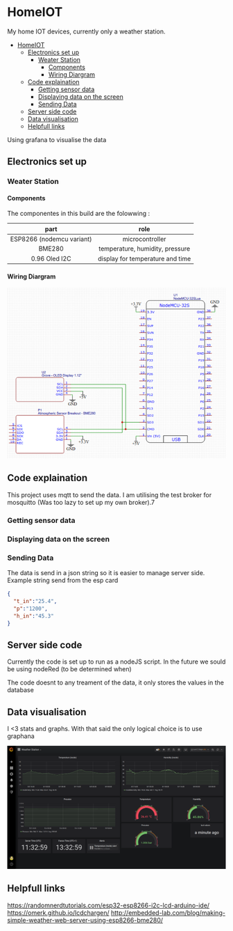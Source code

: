 # HomeIOT

My home IOT devices, currently only a weather station.

- [HomeIOT](#homeiot)
  - [Electronics set up](#electronics-set-up)
    - [Weater Station](#weater-station)
      - [Components](#components)
      - [Wiring Diargram](#wiring-diargram)
  - [Code explaination](#code-explaination)
    - [Getting sensor data](#getting-sensor-data)
    - [Displaying data on the screen](#displaying-data-on-the-screen)
    - [Sending Data](#sending-data)
  - [Server side code](#server-side-code)
  - [Data visualisation](#data-visualisation)
  - [Helpfull links](#helpfull-links)

Using grafana to visualise the data

## Electronics set up

### Weater Station

#### Components

The componentes in this build are the folowwing :

|           part            |               role               |
| :-----------------------: | :------------------------------: |
| ESP8266 (nodemcu variant) |         microcontroller          |
|          BME280           | temperature, humidity, pressure  |
|       0.96 Oled I2C       | display for temperature and time |

#### Wiring Diargram

![](docs/WireDiag.png)

## Code explaination

This project uses mqtt to send the data. I am utilising the test broker for mosquitto (Was too lazy to set up my own broker).7

### Getting sensor data


### Displaying data on the screen


### Sending Data

The data is send in a json string so it is easier to manage server side.
Example string send from the esp card
```json
{
  "t_in":"25.4",
  "p":"1200",
  "h_in":"45.3"
}
```

## Server side code

Currently the code is set up to run as a nodeJS script.
In the future we sould be using nodeRed (to be determined when)

The code doesnt to any treament of the data, it only stores the values in the database


## Data visualisation

I <3 stats and graphs.
With that said the only logical choice is to use graphana

![](/docs/graph.png)

## Helpfull links

https://randomnerdtutorials.com/esp32-esp8266-i2c-lcd-arduino-ide/  
https://omerk.github.io/lcdchargen/
http://embedded-lab.com/blog/making-simple-weather-web-server-using-esp8266-bme280/